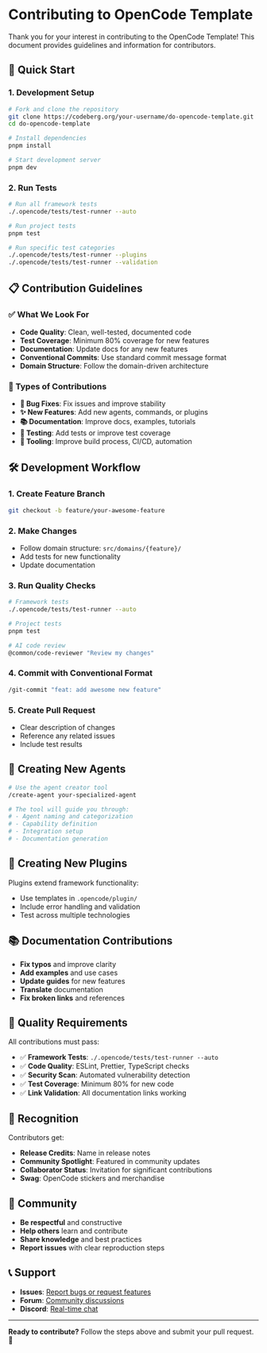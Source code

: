 # Contributing to OpenCode Template

Thank you for your interest in contributing to the OpenCode Template! This document provides guidelines and information for contributors.

## 🚀 Quick Start

### 1. Development Setup

```bash
# Fork and clone the repository
git clone https://codeberg.org/your-username/do-opencode-template.git
cd do-opencode-template

# Install dependencies
pnpm install

# Start development server
pnpm dev
```

### 2. Run Tests

```bash
# Run all framework tests
./.opencode/tests/test-runner --auto

# Run project tests
pnpm test

# Run specific test categories
./.opencode/tests/test-runner --plugins
./.opencode/tests/test-runner --validation
```

## 📋 Contribution Guidelines

### ✅ What We Look For

- **Code Quality**: Clean, well-tested, documented code
- **Test Coverage**: Minimum 80% coverage for new features
- **Documentation**: Update docs for any new features
- **Conventional Commits**: Use standard commit message format
- **Domain Structure**: Follow the domain-driven architecture

### 🎯 Types of Contributions

- **🐛 Bug Fixes**: Fix issues and improve stability
- **✨ New Features**: Add new agents, commands, or plugins
- **📚 Documentation**: Improve docs, examples, tutorials
- **🧪 Testing**: Add tests or improve test coverage
- **🔧 Tooling**: Improve build process, CI/CD, automation

## 🛠️ Development Workflow

### 1. Create Feature Branch
```bash
git checkout -b feature/your-awesome-feature
```

### 2. Make Changes
- Follow domain structure: `src/domains/{feature}/`
- Add tests for new functionality
- Update documentation

### 3. Run Quality Checks
```bash
# Framework tests
./.opencode/tests/test-runner --auto

# Project tests
pnpm test

# AI code review
@common/code-reviewer "Review my changes"
```

### 4. Commit with Conventional Format
```bash
/git-commit "feat: add awesome new feature"
```

### 5. Create Pull Request
- Clear description of changes
- Reference any related issues
- Include test results

## 🎨 Creating New Agents

```bash
# Use the agent creator tool
/create-agent your-specialized-agent

# The tool will guide you through:
# - Agent naming and categorization
# - Capability definition
# - Integration setup
# - Documentation generation
```

## 🔌 Creating New Plugins

Plugins extend framework functionality:
- Use templates in `.opencode/plugin/`
- Include error handling and validation
- Test across multiple technologies

## 📚 Documentation Contributions

- **Fix typos** and improve clarity
- **Add examples** and use cases
- **Update guides** for new features
- **Translate** documentation
- **Fix broken links** and references

## 🧪 Quality Requirements

All contributions must pass:

- ✅ **Framework Tests**: `./.opencode/tests/test-runner --auto`
- ✅ **Code Quality**: ESLint, Prettier, TypeScript checks
- ✅ **Security Scan**: Automated vulnerability detection
- ✅ **Test Coverage**: Minimum 80% for new code
- ✅ **Link Validation**: All documentation links working

## 🎉 Recognition

Contributors get:
- **Release Credits**: Name in release notes
- **Community Spotlight**: Featured in community updates
- **Collaborator Status**: Invitation for significant contributions
- **Swag**: OpenCode stickers and merchandise

## 💬 Community

- **Be respectful** and constructive
- **Help others** learn and contribute
- **Share knowledge** and best practices
- **Report issues** with clear reproduction steps

## 📞 Support

- **Issues**: [Report bugs or request features](https://codeberg.org/d-oit/do-opencode-template/issues)
- **Forum**: [Community discussions](https://opencode.ai/community)
- **Discord**: [Real-time chat](https://opencode.ai/discord)

---

**Ready to contribute?** Follow the steps above and submit your pull request. 🎉
